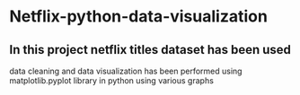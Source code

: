 # Netflix-python-data-visualization

## In this project netflix titles dataset has been used
 data cleaning and data visualization has been performed using matplotlib.pyplot library in python using various graphs
